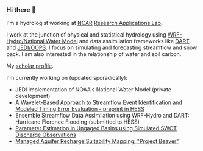 ### Hi there 👋
I'm a hydrologist working at [NCAR](https://ncar.ucar.edu/) [Research Applications Lab](https://ral.ucar.edu/). 

I work at the junction of physical and statistical hydrology using [WRF-Hydro/National Water Model](https://github.com/NCAR/wrf_hydro_nwm_public/) and data assimilation frameworks like [DART](https://github.com/NCAR/DART/) and [JEDI/OOPS](https://github.com/JCSDA/oops/). I focus on simulating and forecasting streamflow and snow pack. I am also interested in the relationship of water and soil carbon. 

My [scholar profile](https://scholar.google.com/citations?user=IxbQ-68AAAAJ&hl=en).

I'm currently working on (updated sporadically):
  * JEDI implementation of NOAA's National Water Model (private development)
  * [A Wavelet-Based Approach to Streamflow Event Identification and Modeled Timing Error Evaluation - preprint in HESS](https://hess.copernicus.org/preprints/hess-2020-323/)
  * Ensemble Streamflow Data Assimilation using WRF-Hydro and DART: Hurricane Florence Flooding (submitted to HESS)
  * [Parameter Estimation in Ungaged Basins using Simulated SWOT Discharge Observations](https://www.essoar.org/doi/abs/10.1002/essoar.10506002.1)
  * [Managed Aquifer Recharge Suitability Mapping: "Project Beaver"](https://github.com/earthshot-labs/water)
